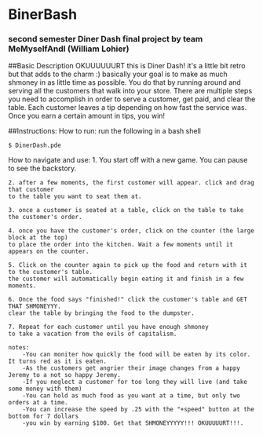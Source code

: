 # BinerBash
### second semester Diner Dash final project by team MeMyselfAndI (William Lohier)

##Basic Description
OKUUUUUURT this is Diner Dash! it's a little bit retro but that adds to the charm :) basically your goal is to make as much shmoney in as little time as possible. You do that by running around and serving all the customers that walk into your store. There are multiple steps you need to accomplish in order to serve a customer, get paid, and clear the table. Each customer leaves a tip depending on how fast the service was. Once you earn a certain amount in tips, you win!

##Instructions:
How to run:
run the following in a bash shell
~~~~~~~
$ DinerDash.pde
~~~~~~~

How to navigate and use:
	1. You start off with a new game. You can pause to see the backstory.
	
	2. after a few moments, the first customer will appear. click and drag that customer
	to the table you want to seat them at.
	
	3. once a customer is seated at a table, click on the table to take the customer's order.
	
	4. once you have the customer's order, click on the counter (the large block at the top)
	to place the order into the kitchen. Wait a few moments until it appears on the counter.
	
	5. Click on the counter again to pick up the food and return with it to the customer's table. 
	the customer will automatically begin eating it and finish in a few moments.
	
	6. Once the food says "finished!" click the customer's table and GET THAT SHMONEYYY. 
	clear the table by bringing the food to the dumpster.
	
	7. Repeat for each customer until you have enough shmoney
	to take a vacation from the evils of capitalism.
	
	notes:
		-You can moniter how quickly the food will be eaten by its color. It turns red as it is eaten.
		-As the customers get angrier their image changes from a happy Jeremy to a not so happy Jeremy.
		-If you neglect a customer for too long they will live (and take some money with them)
		-You can hold as much food as you want at a time, but only two orders at a time.
		-You can increase the speed by .25 with the "+speed" button at the bottom for 7 dollars
		-you win by earning $100. Get that SHMONEYYYYY!!! OKUUUUURT!!!.


